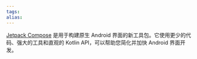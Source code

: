 ```yaml
---
tags: 
alias:
---
```


[Jetpack Compose](https://developer.android.com/jetpack/compose/tutorial?hl=zh-cn&continue=https%3A%2F%2Fdeveloper.android.com%2Fcourses%2Fpathways%2Fcompose%3Fhl%3Dzh-cn%23article-https%3A%2F%2Fdeveloper.android.com%2Fjetpack%2Fcompose%2Ftutorial) 是用于构建原生 Android 界面的新工具包。它使用更少的代码、强大的工具和直观的 Kotlin API，可以帮助您简化并加快 Android 界面开发。

